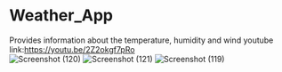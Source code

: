# Weather_App
Provides information about the temperature, humidity and wind 
youtube link:https://youtu.be/2Z2okgf7pRo   
![Screenshot (120)](https://github.com/PRASANNAPATIL12/Weather_App/assets/96906824/5350d098-94dd-4e9b-aa0a-48d7dac2c79e)
![Screenshot (121)](https://github.com/PRASANNAPATIL12/Weather_App/assets/96906824/7a531549-68c8-431c-a5b6-e213c90aaa21)
![Screenshot (119)](https://github.com/PRASANNAPATIL12/Weather_App/assets/96906824/4efca673-0e03-441f-92c1-4c71ee9d44ba)
